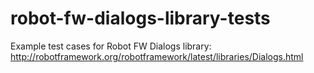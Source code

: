 # robot-fw-dialogs-library-tests
Example test cases for Robot FW Dialogs library:
http://robotframework.org/robotframework/latest/libraries/Dialogs.html
